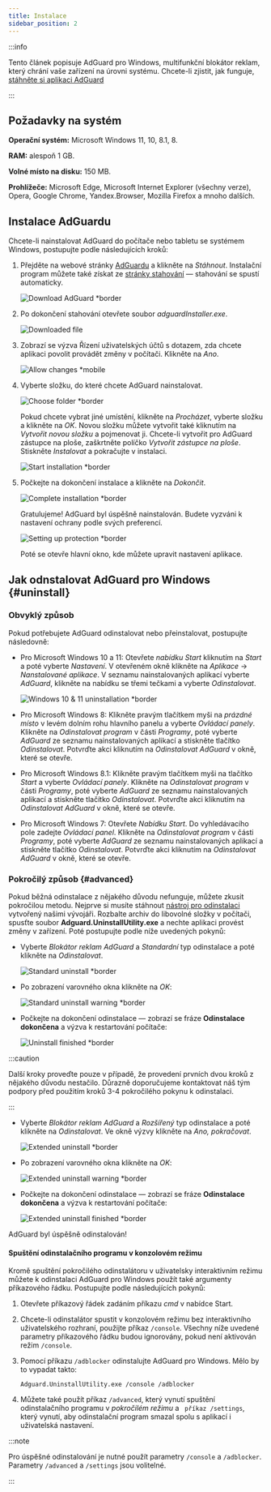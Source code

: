 ```yaml
---
title: Instalace
sidebar_position: 2
---
```


:::info

Tento článek popisuje AdGuard pro Windows, multifunkční blokátor reklam, který chrání vaše zařízení na úrovni systému. Chcete-li zjistit, jak funguje, [stáhněte si aplikaci AdGuard](https://agrd.io/download-kb-adblock)

:::

## Požadavky na systém

**Operační systém:** Microsoft Windows 11, 10, 8.1, 8.

**RAM:** alespoň 1 GB.

**Volné místo na disku:** 150 MB.

**Prohlížeče:** Microsoft Edge, Microsoft Internet Explorer (všechny verze), Opera, Google Chrome, Yandex.Browser, Mozilla Firefox a mnoho dalších.

## Instalace AdGuardu

Chcete-li nainstalovat AdGuard do počítače nebo tabletu se systémem Windows, postupujte podle následujících kroků:

1. Přejděte na webové stránky [AdGuardu](http://adguard.com) a klikněte na *Stáhnout*. Instalační program můžete také získat ze [stránky stahování](https://adguard.com/download.html?auto=1) — stahování se spustí automaticky.

   ![Download AdGuard *border](https://cdn.adtidy.org/content/kb/ad_blocker/windows/installation/installation_new/website_en.png)

2. Po dokončení stahování otevřete soubor *adguardInstaller.exe*.

   ![Downloaded file](https://cdn.adtidy.org/content/kb/ad_blocker/windows/installation/installation_new/download_en.png)

3. Zobrazí se výzva Řízení uživatelských účtů s dotazem, zda chcete aplikaci povolit provádět změny v počítači. Klikněte na *Ano*.

   ![Allow changes *mobile](https://cdn.adtidy.org/content/kb/ad_blocker/windows/installation/allow-changes.png)

4. Vyberte složku, do které chcete AdGuard nainstalovat.

   ![Choose folder *border](https://cdn.adtidy.org/content/kb/ad_blocker/windows/installation/installation_new/installer1_en.png)

   Pokud chcete vybrat jiné umístění, klikněte na *Procházet*, vyberte složku a klikněte na *OK*. Novou složku můžete vytvořit také kliknutím na *Vytvořit novou složku* a pojmenovat ji. Chcete-li vytvořit pro AdGuard zástupce na ploše, zaškrtněte políčko *Vytvořit zástupce na ploše*. Stiskněte *Instalovat* a pokračujte v instalaci.

   ![Start installation *border](https://cdn.adtidy.org/content/kb/ad_blocker/windows/installation/installation_new/installer2_en.png)

5. Počkejte na dokončení instalace a klikněte na *Dokončit*.

   ![Complete installation *border](https://cdn.adtidy.org/content/kb/ad_blocker/windows/installation/installation_new/installer3_en.png)

   Gratulujeme! AdGuard byl úspěšně nainstalován. Budete vyzváni k nastavení ochrany podle svých preferencí.

   ![Setting up protection *border](https://cdn.adtidy.org/content/kb/ad_blocker/windows/installation/installation_new/setting_up_protection_en.png)

   Poté se otevře hlavní okno, kde můžete upravit nastavení aplikace.

## Jak odnstalovat AdGuard pro Windows {#uninstall}

### Obvyklý způsob

Pokud potřebujete AdGuard odinstalovat nebo přeinstalovat, postupujte následovně:

- Pro Microsoft Windows 10 a 11: Otevřete *nabídku Start* kliknutím na *Start* a poté vyberte *Nastavení*. V otevřeném okně klikněte na *Aplikace* → *Nanstalované aplikace*. V seznamu nainstalovaných aplikací vyberte *AdGuard*, klikněte na nabídku se třemi tečkami a vyberte *Odinstalovat*.

   ![Windows 10 & 11 uninstallation *border](https://cdn.adtidy.org/content/kb/ad_blocker/windows/installation/installation_new/win11_uninstall_adguard.png)

- Pro Microsoft Windows 8: Klikněte pravým tlačítkem myši na *prázdné místo* v levém dolním rohu hlavního panelu a vyberte *Ovládací panely*. Klikněte na *Odinstalovat program* v části *Programy*, poté vyberte *AdGuard* ze seznamu nainstalovaných aplikací a stiskněte tlačítko *Odinstalovat*. Potvrďte akci kliknutím na *Odinstalovat AdGuard* v okně, které se otevře.

- Pro Microsoft Windows 8.1: Klikněte pravým tlačítkem myši na tlačítko *Start* a vyberte *Ovládací panely*. Klikněte na *Odinstalovat program* v části *Programy*, poté vyberte *AdGuard* ze seznamu nainstalovaných aplikací a stiskněte tlačítko *Odinstalovat*. Potvrďte akci kliknutím na *Odinstalovat AdGuard* v okně, které se otevře.

- Pro Microsoft Windows 7: Otevřete *Nabídku Start*. Do vyhledávacího pole zadejte *Ovládací panel*. Klikněte na *Odinstalovat program* v části *Programy*, poté vyberte *AdGuard* ze seznamu nainstalovaných aplikací a stiskněte tlačítko *Odinstalovat*. Potvrďte akci kliknutím na *Odinstalovat AdGuard* v okně, které se otevře.

### Pokročilý způsob {#advanced}

Pokud běžná odinstalace z nějakého důvodu nefunguje, můžete zkusit pokročilou metodu. Nejprve si musíte stáhnout [nástroj pro odinstalaci](https://static.adtidy.org/windows/uninstaller/uninstal_utility.zip) vytvořený našimi vývojáři. Rozbalte archiv do libovolné složky v počítači, spusťte soubor **Adguard.UninstallUtility.exe** a nechte aplikaci provést změny v zařízení. Poté postupujte podle níže uvedených pokynů:

- Vyberte *Blokátor reklam AdGuard* a *Standardní* typ odinstalace a poté klikněte na *Odinstalovat*.

   ![Standard uninstall *border](https://cdn.adtidy.org/content/kb/ad_blocker/windows/installation/ab_standard.jpg)

- Po zobrazení varovného okna klikněte na *OK*:

   ![Standard uninstall warning *border](https://cdn.adtidy.org/content/kb/ad_blocker/windows/installation/ab_extended_warning.jpg)

- Počkejte na dokončení odinstalace — zobrazí se fráze **Odinstalace dokončena** a výzva k restartování počítače:

   ![Uninstall finished *border](https://cdn.adtidy.org/content/kb/ad_blocker/windows/installation/ab_standard_complete.jpg)

:::caution

Další kroky proveďte pouze v případě, že provedení prvních dvou kroků z nějakého důvodu nestačilo. Důrazně doporučujeme kontaktovat náš tým podpory před použitím kroků 3-4 pokročilého pokynu k odinstalaci.

:::

- Vyberte *Blokátor reklam AdGuard* a *Rozšířený* typ odinstalace a poté klikněte na *Odinstalovat*. Ve okně výzvy klikněte na *Ano, pokračovat*.

   ![Extended uninstall *border](https://cdn.adtidy.org/content/kb/ad_blocker/windows/installation/ab_extended.jpg)

- Po zobrazení varovného okna klikněte na *OK*:

   ![Extended uninstall warning *border](https://cdn.adtidy.org/content/kb/ad_blocker/windows/installation/ab_extended_warning.jpg)

- Počkejte na dokončení odinstalace — zobrazí se fráze **Odinstalace dokončena** a výzva k restartování počítače:

   ![Extended uninstall finished *border](https://cdn.adtidy.org/content/kb/ad_blocker/windows/installation/ab_extended_complete.jpg)

AdGuard byl úspěšně odinstalován!

#### Spuštění odinstalačního programu v konzolovém režimu

Kromě spuštění pokročilého odinstalátoru v uživatelsky interaktivním režimu můžete k odinstalaci AdGuard pro Windows použít také argumenty příkazového řádku. Postupujte podle následujících pokynů:

1. Otevřete příkazový řádek zadáním příkazu *cmd* v nabídce Start.
2. Chcete-li odinstalátor spustit v konzolovém režimu bez interaktivního uživatelského rozhraní, použijte příkaz `/console`. Všechny níže uvedené parametry příkazového řádku budou ignorovány, pokud není aktivován režim `/console`.
3. Pomocí příkazu `/adblocker` odinstalujte AdGuard pro Windows. Mělo by to vypadat takto:

   `Adguard.UninstallUtility.exe /console /adblocker`

4. Můžete také použít příkaz `/advanced`, který vynutí spuštění odinstalačního programu v *pokročilém režimu* a ` příkaz /settings`, který vynutí, aby odinstalační program smazal spolu s aplikací i uživatelská nastavení.

:::note

Pro úspěšné odinstalování je nutné použít parametry `/console` a `/adblocker`. Parametry `/advanced` a `/settings` jsou volitelné.

:::

